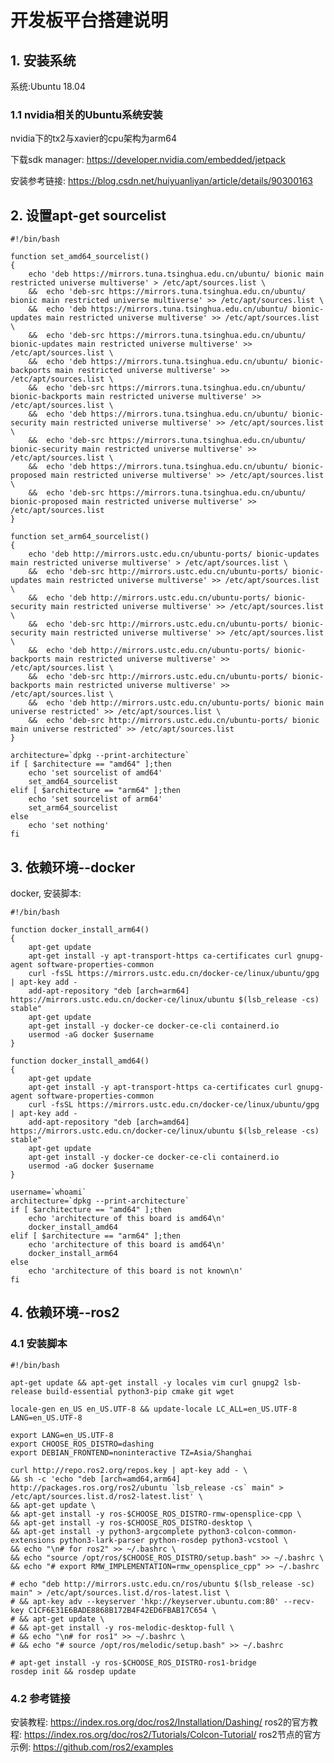 # 开发板平台搭建说明
## 1. 安装系统
系统:Ubuntu 18.04

### 1.1 nvidia相关的Ubuntu系统安装
nvidia下的tx2与xavier的cpu架构为arm64

下载sdk manager: https://developer.nvidia.com/embedded/jetpack

安装参考链接: https://blog.csdn.net/huiyuanliyan/article/details/90300163

## 2. 设置apt-get sourcelist
	
	#!/bin/bash

	function set_amd64_sourcelist()
	{
		echo 'deb https://mirrors.tuna.tsinghua.edu.cn/ubuntu/ bionic main restricted universe multiverse' > /etc/apt/sources.list \
		&&  echo 'deb-src https://mirrors.tuna.tsinghua.edu.cn/ubuntu/ bionic main restricted universe multiverse' >> /etc/apt/sources.list \
		&&  echo 'deb https://mirrors.tuna.tsinghua.edu.cn/ubuntu/ bionic-updates main restricted universe multiverse' >> /etc/apt/sources.list \
		&&  echo 'deb-src https://mirrors.tuna.tsinghua.edu.cn/ubuntu/ bionic-updates main restricted universe multiverse' >> /etc/apt/sources.list \
		&&  echo 'deb https://mirrors.tuna.tsinghua.edu.cn/ubuntu/ bionic-backports main restricted universe multiverse' >> /etc/apt/sources.list \
		&&  echo 'deb-src https://mirrors.tuna.tsinghua.edu.cn/ubuntu/ bionic-backports main restricted universe multiverse' >> /etc/apt/sources.list \
		&&  echo 'deb https://mirrors.tuna.tsinghua.edu.cn/ubuntu/ bionic-security main restricted universe multiverse' >> /etc/apt/sources.list \
		&&  echo 'deb-src https://mirrors.tuna.tsinghua.edu.cn/ubuntu/ bionic-security main restricted universe multiverse' >> /etc/apt/sources.list \
		&&  echo 'deb https://mirrors.tuna.tsinghua.edu.cn/ubuntu/ bionic-proposed main restricted universe multiverse' >> /etc/apt/sources.list \
		&&  echo 'deb-src https://mirrors.tuna.tsinghua.edu.cn/ubuntu/ bionic-proposed main restricted universe multiverse' >> /etc/apt/sources.list
	}

	function set_arm64_sourcelist()
	{
		echo 'deb http://mirrors.ustc.edu.cn/ubuntu-ports/ bionic-updates main restricted universe multiverse' > /etc/apt/sources.list \
		&&  echo 'deb-src http://mirrors.ustc.edu.cn/ubuntu-ports/ bionic-updates main restricted universe multiverse' >> /etc/apt/sources.list \
		&&  echo 'deb http://mirrors.ustc.edu.cn/ubuntu-ports/ bionic-security main restricted universe multiverse' >> /etc/apt/sources.list \
		&&  echo 'deb-src http://mirrors.ustc.edu.cn/ubuntu-ports/ bionic-security main restricted universe multiverse' >> /etc/apt/sources.list \
		&&  echo 'deb http://mirrors.ustc.edu.cn/ubuntu-ports/ bionic-backports main restricted universe multiverse' >> /etc/apt/sources.list \
		&&  echo 'deb-src http://mirrors.ustc.edu.cn/ubuntu-ports/ bionic-backports main restricted universe multiverse' >> /etc/apt/sources.list \
		&&  echo 'deb http://mirrors.ustc.edu.cn/ubuntu-ports/ bionic main universe restricted' >> /etc/apt/sources.list \
		&&  echo 'deb-src http://mirrors.ustc.edu.cn/ubuntu-ports/ bionic main universe restricted' >> /etc/apt/sources.list
	}

	architecture=`dpkg --print-architecture`
	if [ $architecture == "amd64" ];then
		echo 'set sourcelist of amd64'
		set_amd64_sourcelist
	elif [ $architecture == "arm64" ];then
		echo 'set sourcelist of arm64'
		set_arm64_sourcelist
	else
		echo 'set nothing'
	fi

## 3. 依赖环境--docker
docker, 安装脚本:

	#!/bin/bash

	function docker_install_arm64()
	{
		apt-get update
		apt-get install -y apt-transport-https ca-certificates curl gnupg-agent software-properties-common
		curl -fsSL https://mirrors.ustc.edu.cn/docker-ce/linux/ubuntu/gpg | apt-key add -
		add-apt-repository "deb [arch=arm64] https://mirrors.ustc.edu.cn/docker-ce/linux/ubuntu $(lsb_release -cs) stable"
		apt-get update
		apt-get install -y docker-ce docker-ce-cli containerd.io
		usermod -aG docker $username
	}

	function docker_install_amd64()
	{
		apt-get update
		apt-get install -y apt-transport-https ca-certificates curl gnupg-agent software-properties-common
		curl -fsSL https://mirrors.ustc.edu.cn/docker-ce/linux/ubuntu/gpg | apt-key add -
		add-apt-repository "deb [arch=amd64] https://mirrors.ustc.edu.cn/docker-ce/linux/ubuntu $(lsb_release -cs) stable"
		apt-get update
		apt-get install -y docker-ce docker-ce-cli containerd.io
		usermod -aG docker $username
	}

	username=`whoami`
	architecture=`dpkg --print-architecture`
	if [ $architecture == "amd64" ];then
		echo 'architecture of this board is amd64\n'
		docker_install_amd64
	elif [ $architecture == "arm64" ];then
		echo 'architecture of this board is amd64\n'
		docker_install_arm64
	else
		echo 'architecture of this board is not known\n'
	fi

## 4. 依赖环境--ros2

### 4.1 安装脚本

	#!/bin/bash

	apt-get update && apt-get install -y locales vim curl gnupg2 lsb-release build-essential python3-pip cmake git wget

	locale-gen en_US en_US.UTF-8 && update-locale LC_ALL=en_US.UTF-8 LANG=en_US.UTF-8

	export LANG=en_US.UTF-8
	export CHOOSE_ROS_DISTRO=dashing
	export DEBIAN_FRONTEND=noninteractive TZ=Asia/Shanghai

	curl http://repo.ros2.org/repos.key | apt-key add - \
	&& sh -c 'echo "deb [arch=amd64,arm64] http://packages.ros.org/ros2/ubuntu `lsb_release -cs` main" > /etc/apt/sources.list.d/ros2-latest.list' \
	&& apt-get update \
	&& apt-get install -y ros-$CHOOSE_ROS_DISTRO-rmw-opensplice-cpp \
	&& apt-get install -y ros-$CHOOSE_ROS_DISTRO-desktop \
	&& apt-get install -y python3-argcomplete python3-colcon-common-extensions python3-lark-parser python-rosdep python3-vcstool \
	&& echo "\n# for ros2" >> ~/.bashrc \
	&& echo "source /opt/ros/$CHOOSE_ROS_DISTRO/setup.bash" >> ~/.bashrc \
	&& echo "# export RMW_IMPLEMENTATION=rmw_opensplice_cpp" >> ~/.bashrc

	# echo "deb http://mirrors.ustc.edu.cn/ros/ubuntu $(lsb_release -sc) main" > /etc/apt/sources.list.d/ros-latest.list \
	# && apt-key adv --keyserver 'hkp://keyserver.ubuntu.com:80' --recv-key C1CF6E31E6BADE8868B172B4F42ED6FBAB17C654 \
	# && apt-get update \
	# && apt-get install -y ros-melodic-desktop-full \
	# && echo "\n# for ros1" >> ~/.bashrc \
	# && echo "# source /opt/ros/melodic/setup.bash" >> ~/.bashrc

	# apt-get install -y ros-$CHOOSE_ROS_DISTRO-ros1-bridge
	rosdep init && rosdep update

### 4.2 参考链接
安装教程:  https://index.ros.org/doc/ros2/Installation/Dashing/
ros2的官方教程:  https://index.ros.org/doc/ros2/Tutorials/Colcon-Tutorial/
ros2节点的官方示例: https://github.com/ros2/examples